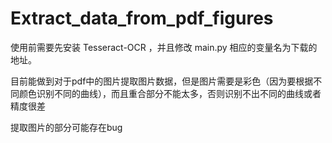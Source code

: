 # Extract_data_from_pdf_figures
使用前需要先安装 Tesseract-OCR ，并且修改 main.py 相应的变量名为下载的地址。

目前能做到对于pdf中的图片提取图片数据，但是图片需要是彩色（因为要根据不同颜色识别不同的曲线），而且重合部分不能太多，否则识别不出不同的曲线或者精度很差

提取图片的部分可能存在bug
